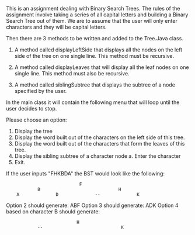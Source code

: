 This is an assignment dealing with Binary Search Trees.
The rules of the assignment involve taking a series of all capital letters and building a Binary Search Tree out of them.
We are to assume that the user will only enter characters and they will be capital letters.

Then there are 3 methods to be written and added to the Tree.Java class.

1. A method called displayLeftSide that displays all the nodes on the left side of the tree on one single line.
This method must be recursive.

2. A method called displayLeaves that will display all the leaf nodes on one single line.
This method must also be recursive.

3. A method called siblingSubtree that displays the subtree of a node specified by the user.

In the main class it will contain the following menu that will loop until the user decides to stop.

Please choose an option:
1. Display the tree
2. Display the word built out of the characters on the left side of this
tree.
3. Display the word built out of the characters that form the leaves of
this tree.
4. Display the sibling subtree of a character node
 a. Enter the character
5. Exit.

If the user inputs "FHKBDA" the BST would look like the following:

                                F                                                              
                B                              H                              
        A              D              --              K 
        
Option 2 should generate: ABF
Option 3 should generate: ADK
Option 4 based on character B should generate:

                               H                                                              
                --                              K        
